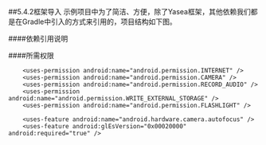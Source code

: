 ##5.4.2框架导入
示例项目中为了简洁、方便，除了Yasea框架，其他依赖我们都是在Gradle中引入的方式来引用的，项目结构如下图。


####依赖引用说明

####所需权限
```
    <uses-permission android:name="android.permission.INTERNET" />
    <uses-permission android:name="android.permission.CAMERA" />
    <uses-permission android:name="android.permission.RECORD_AUDIO" />
    <uses-permission android:name="android.permission.WRITE_EXTERNAL_STORAGE" />
    <uses-permission android:name="android.permission.FLASHLIGHT" />

    <uses-feature android:name="android.hardware.camera.autofocus" />
    <uses-feature android:glEsVersion="0x00020000" android:required="true" />
```